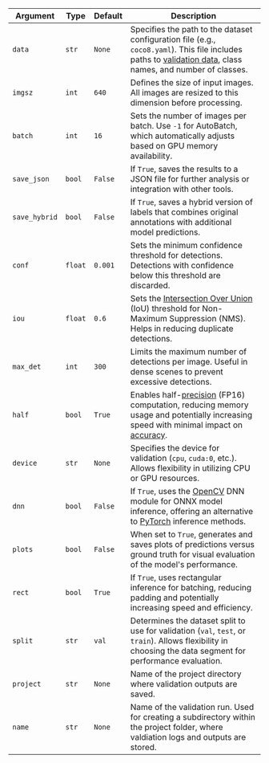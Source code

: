 | Argument      | Type    | Default | Description                                                                                                                                                                                                                           |
| ------------- | ------- | ------- | ------------------------------------------------------------------------------------------------------------------------------------------------------------------------------------------------------------------------------------- |
| `data`        | `str`   | `None`  | Specifies the path to the dataset configuration file (e.g., `coco8.yaml`). This file includes paths to [validation data](https://www.ultralytics.com/glossary/validation-data), class names, and number of classes.                   |
| `imgsz`       | `int`   | `640`   | Defines the size of input images. All images are resized to this dimension before processing.                                                                                                                                         |
| `batch`       | `int`   | `16`    | Sets the number of images per batch. Use `-1` for AutoBatch, which automatically adjusts based on GPU memory availability.                                                                                                            |
| `save_json`   | `bool`  | `False` | If `True`, saves the results to a JSON file for further analysis or integration with other tools.                                                                                                                                     |
| `save_hybrid` | `bool`  | `False` | If `True`, saves a hybrid version of labels that combines original annotations with additional model predictions.                                                                                                                     |
| `conf`        | `float` | `0.001` | Sets the minimum confidence threshold for detections. Detections with confidence below this threshold are discarded.                                                                                                                  |
| `iou`         | `float` | `0.6`   | Sets the [Intersection Over Union](https://www.ultralytics.com/glossary/intersection-over-union-iou) (IoU) threshold for Non-Maximum Suppression (NMS). Helps in reducing duplicate detections.                                       |
| `max_det`     | `int`   | `300`   | Limits the maximum number of detections per image. Useful in dense scenes to prevent excessive detections.                                                                                                                            |
| `half`        | `bool`  | `True`  | Enables half-[precision](https://www.ultralytics.com/glossary/precision) (FP16) computation, reducing memory usage and potentially increasing speed with minimal impact on [accuracy](https://www.ultralytics.com/glossary/accuracy). |
| `device`      | `str`   | `None`  | Specifies the device for validation (`cpu`, `cuda:0`, etc.). Allows flexibility in utilizing CPU or GPU resources.                                                                                                                    |
| `dnn`         | `bool`  | `False` | If `True`, uses the [OpenCV](https://www.ultralytics.com/glossary/opencv) DNN module for ONNX model inference, offering an alternative to [PyTorch](https://www.ultralytics.com/glossary/pytorch) inference methods.                  |
| `plots`       | `bool`  | `False` | When set to `True`, generates and saves plots of predictions versus ground truth for visual evaluation of the model's performance.                                                                                                    |
| `rect`        | `bool`  | `True` | If `True`, uses rectangular inference for batching, reducing padding and potentially increasing speed and efficiency.                                                                                                                 |
| `split`       | `str`   | `val`   | Determines the dataset split to use for validation (`val`, `test`, or `train`). Allows flexibility in choosing the data segment for performance evaluation.                                                                           |
| `project`     | `str`   | `None`  | Name of the project directory where validation outputs are saved.                                                                                                                                                                     |
| `name`        | `str`   | `None`  | Name of the validation run. Used for creating a subdirectory within the project folder, where valdiation logs and outputs are stored.                                                                                                 |
